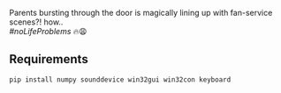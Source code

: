 Parents bursting through the door is magically lining up with fan-service scenes?! how..  
*#noLifeProblems* 🔥😩

## Requirements

```
pip install numpy sounddevice win32gui win32con keyboard
```
